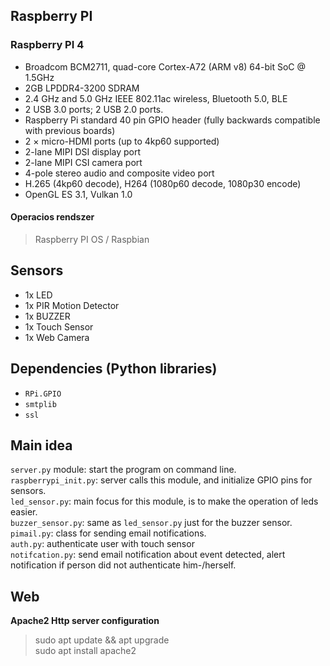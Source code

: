 
## Raspberry PI

### Raspberry PI 4

- Broadcom BCM2711, quad-core Cortex-A72 (ARM v8) 64-bit SoC @ 1.5GHz
- 2GB LPDDR4-3200 SDRAM
- 2.4 GHz and 5.0 GHz IEEE 802.11ac wireless, Bluetooth 5.0, BLE
- 2 USB 3.0 ports; 2 USB 2.0 ports.
- Raspberry Pi standard 40 pin GPIO header (fully backwards compatible with previous boards)
- 2 × micro-HDMI ports (up to 4kp60 supported)
- 2-lane MIPI DSI display port
- 2-lane MIPI CSI camera port
- 4-pole stereo audio and composite video port
- H.265 (4kp60 decode), H264 (1080p60 decode, 1080p30 encode)
- OpenGL ES 3.1, Vulkan 1.0

#### Operacios rendszer

> Raspberry PI OS / Raspbian

## Sensors

- 1x LED
- 1x PIR Motion Detector
- 1x BUZZER
- 1x Touch Sensor
- 1x Web Camera

## Dependencies (Python libraries)

- `RPi.GPIO`
- `smtplib`
- `ssl`

## Main idea

`server.py` module: start the program on command line.  
`raspberrypi_init.py`: server calls this module, and initialize GPIO pins for sensors.  
`led_sensor.py`: main focus for this module, is to make the operation of leds easier.  
`buzzer_sensor.py`: same as `led_sensor.py` just for the buzzer sensor.
`pimail.py`: class for sending email notifications.  
`auth.py`: authenticate user with touch sensor  
`notifcation.py`: send email notification about event detected, alert notification if person did not authenticate him-/herself.  

## Web

**Apache2 Http server configuration**

> sudo apt update && apt upgrade  
> sudo apt install apache2
